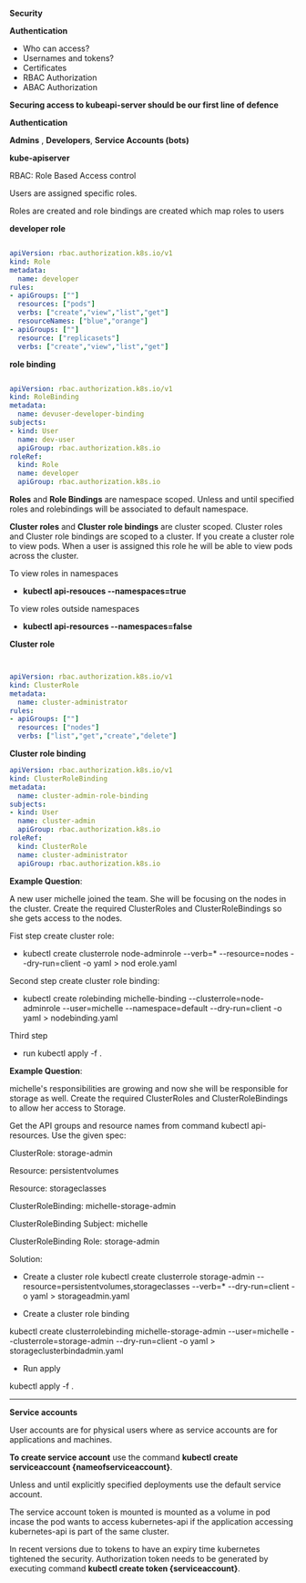 **Security**

**Authentication**

- Who can access?
- Usernames and tokens?
- Certificates
- RBAC Authorization
- ABAC Authorization


**Securing access to kubeapi-server should be our first line of defence**

**Authentication**

**Admins** , **Developers**, **Service Accounts (bots)**

**kube-apiserver**

RBAC: Role Based Access control

Users are assigned specific roles.

Roles are created and role bindings are created which map roles to users

**developer role**

```yaml

apiVersion: rbac.authorization.k8s.io/v1
kind: Role
metadata:
  name: developer
rules:
- apiGroups: [""]
  resources: ["pods"]
  verbs: ["create","view","list","get"]
  resourceNames: ["blue","orange"]
- apiGroups: [""]
  resource: ["replicasets"]
  verbs: ["create","view","list","get"]

```
**role binding**

```yaml

apiVersion: rbac.authorization.k8s.io/v1
kind: RoleBinding
metadata:
  name: devuser-developer-binding
subjects:
- kind: User
  name: dev-user
  apiGroup: rbac.authorization.k8s.io
roleRef:
  kind: Role
  name: developer
  apiGroup: rbac.authorization.k8s.io


```

**Roles** and **Role Bindings** are namespace scoped.
Unless and until specified roles and rolebindings will be associated to default namespace.

**Cluster roles** and **Cluster role bindings** are cluster scoped.
Cluster roles and Cluster role bindings are scoped to a cluster. If you create a cluster role to view pods. When a user is assigned this role he will be able to view pods across the cluster.

To view roles in namespaces

- **kubectl api-resouces --namespaces=true**

To view roles outside namespaces

- **kubectl api-resources --namespaces=false**


**Cluster role**

```yaml


apiVersion: rbac.authorization.k8s.io/v1
kind: ClusterRole
metadata:
  name: cluster-administrator
rules:
- apiGroups: [""]
  resources: ["nodes"]
  verbs: ["list","get","create","delete"]

```

**Cluster role binding**
```yaml
apiVersion: rbac.authorization.k8s.io/v1
kind: ClusterRoleBinding
metadata:
  name: cluster-admin-role-binding
subjects:
- kind: User
  name: cluster-admin
  apiGroup: rbac.authorization.k8s.io
roleRef:
  kind: ClusterRole
  name: cluster-administrator
  apiGroup: rbac.authorization.k8s.io

```

**Example Question**:

A new user michelle joined the team. She will be focusing on the nodes in the cluster. Create the required ClusterRoles and ClusterRoleBindings so she gets access to the nodes.


Fist step create cluster role:

- kubectl create clusterrole node-adminrole --verb=* --resource=nodes --dry-run=client -o yaml > nod
erole.yaml

Second step create cluster role binding:

- kubectl create rolebinding michelle-binding --clusterrole=node-adminrole --user=michelle --namespace=default --dry-run=client -o yaml > nodebinding.yaml

Third step

- run kubectl apply -f .

**Example Question**:


michelle's responsibilities are growing and now she will be responsible for storage as well. Create the required ClusterRoles and ClusterRoleBindings to allow her access to Storage.


Get the API groups and resource names from command kubectl api-resources. Use the given spec:



ClusterRole: storage-admin

Resource: persistentvolumes

Resource: storageclasses

ClusterRoleBinding: michelle-storage-admin

ClusterRoleBinding Subject: michelle

ClusterRoleBinding Role: storage-admin




Solution:

- Create a cluster role
kubectl create clusterrole storage-admin --resource=persistentvolumes,storageclasses --verb=* --dry-run=client -o yaml > storageadmin.yaml

- Create a cluster role binding

kubectl create clusterrolebinding michelle-storage-admin --user=michelle --clusterrole=storage-admin --dry-run=client -o yaml > storageclusterbindadmin.yaml

- Run apply

kubectl apply -f .


---

**Service accounts**

User accounts are for physical users where as service accounts are for applications and machines.

**To create service account** use the command **kubectl create serviceaccount {nameofserviceaccount}**.

Unless and until explicitly specified deployments use the default service account.

The service account token is mounted is mounted as a volume in pod incase the pod wants to access kubernetes-api if the application accessing kubernetes-api is part of the same cluster.

In recent versions due to tokens to have an expiry time kubernetes tightened the security. Authorization token needs to be generated by executing command **kubectl create token {serviceaccount}**.








